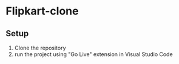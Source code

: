 # Flipkart-clone

## Setup

1. Clone the repository
2. run the project using "Go Live" extension in Visual Studio Code
